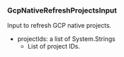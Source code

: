 ### GcpNativeRefreshProjectsInput
Input to refresh GCP native projects.

- projectIds: a list of System.Strings
  - List of project IDs.
